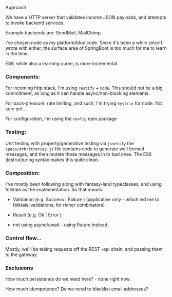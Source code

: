 Approach

We have a HTTP server that validates income JSON payloads, and 
attempts to invoke backend services.

Example backends are: SendMail, MailChimp.

I've chosen node as my platform/blue code.  Since it's been a while 
since I wrote with either, the surface area of SpringBoot is too much
for me to learn in the time.

ES6, while also a learning curve, is more incremental.

### Components:

For incoming http stack, I'm using ```restify``` + ```node```.  This should not be a big 
commitment, as long as it can handle async/non-blocking elements.

For back-pressure, rate limiting, and such, I'm trying ```hystrix``` for 
node. Not sure yet...

For configuration, I'm using the ```config``` npm package

### Testing:

Unit testing with property/generative testing via ```jsverify```  the 
```specs/arbritraries.js``` file contains code to generate well 
formed messages, and then mutate those messages in to bad ones.
The ES6 destructuring syntax makes this quite clean.


### Composition:

I've mostly been following along with fantasy-land typeclasses,
and using folktale as the implementation.  So that means:
  
  + Validation (e.g. Success | Failure ) 
    (applicative only - which led me to folktale-validations, for richer 
    combinators)
  
  + Result (e.g. Ok | Error )
  
  + not using async/await - using fluture instead.
  
### Control flow...

Mostly, we'll be taking requests off 
the REST -api chain, and passing them to the gateway. 

### Exclusions

How much persistence do we need here? - none right now.

How much idempotence?
Do we need to blacklist email addresses?

